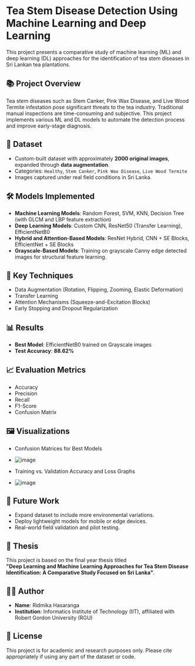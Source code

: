 # Tea Stem Disease Detection Using Machine Learning and Deep Learning

This project presents a comparative study of machine learning (ML) and deep learning (DL) approaches for the identification of tea stem diseases in Sri Lankan tea plantations.

## 📚 Project Overview
Tea stem diseases such as Stem Canker, Pink Wax Disease, and Live Wood Termite infestation pose significant threats to the tea industry. Traditional manual inspections are time-consuming and subjective. This project implements various ML and DL models to automate the detection process and improve early-stage diagnosis.

## 📂 Dataset
- Custom-built dataset with approximately **2000 original images**, expanded through **data augmentation**.
- Categories: `Healthy`, `Stem Canker`, `Pink Wax Disease`, `Live Wood Termite`
- Images captured under real field conditions in Sri Lanka.

## 🛠️ Models Implemented
- **Machine Learning Models**: Random Forest, SVM, KNN, Decision Tree (with GLCM and LBP feature extraction)
- **Deep Learning Models**: Custom CNN, ResNet50 (Transfer Learning), EfficientNetB0
- **Hybrid and Attention-Based Models**: ResNet Hybrid, CNN + SE Blocks, EfficientNet + SE Blocks
- **Grayscale-Based Models**: Training on grayscale Canny edge detected images for structural feature learning.

## 🧠 Key Techniques
- Data Augmentation (Rotation, Flipping, Zooming, Elastic Deformation)
- Transfer Learning
- Attention Mechanisms (Squeeze-and-Excitation Blocks)
- Early Stopping and Dropout Regularization

## 📊 Results
- **Best Model**: EfficientNetB0 trained on Grayscale images
- **Test Accuracy**: **88.62%**

## 📈 Evaluation Metrics
- Accuracy
- Precision
- Recall
- F1-Score
- Confusion Matrix

## 🖼️ Visualizations
- Confusion Matrices for Best Models
- ![image](https://github.com/user-attachments/assets/8278e7b5-7fa6-48cc-9b0c-a3047d85e802)

- Training vs. Validation Accuracy and Loss Graphs
- ![image](https://github.com/user-attachments/assets/eb1072cb-1884-4181-9e11-f5f18d137e4c)


## 🚀 Future Work
- Expand dataset to include more environmental variations.
- Deploy lightweight models for mobile or edge devices.
- Real-world field validation and pilot testing.

## 📜 Thesis
This project is based on the final year thesis titled  
**"Deep Learning and Machine Learning Approaches for Tea Stem Disease Identification: A Comparative Study Focused on Sri Lanka"**.

## 🧑‍💻 Author
- **Name**: Ridmika Hasaranga
- **Institution**: Informatics Institute of Technology (IIT), affiliated with Robert Gordon University (RGU)

## 📄 License
This project is for academic and research purposes only. Please cite appropriately if using any part of the dataset or code.
